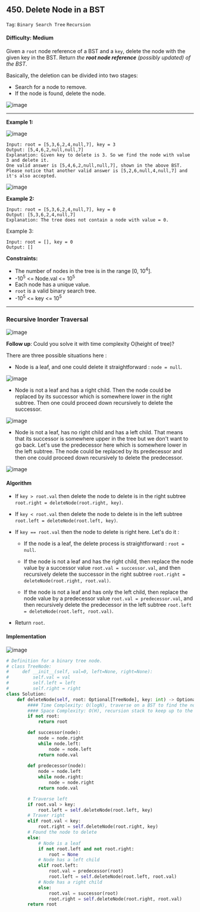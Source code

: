 ## 450. Delete Node in a BST

```Tag```: ```Binary Search Tree``` ```Recursion```

#### Difficulty: Medium

Given a ```root``` node reference of a BST and a ```key```, delete the node with the given key in the BST. Return _the __root node reference__ (possibly updated) of the BST_.

Basically, the deletion can be divided into two stages:

- Search for a node to remove.
- If the node is found, delete the node.

![image](https://user-images.githubusercontent.com/35042430/215682882-aa2081be-6e8c-496d-b464-0c27973d4238.png)

---

__Example 1:__

![image](https://assets.leetcode.com/uploads/2020/09/04/del_node_1.jpg)
```
Input: root = [5,3,6,2,4,null,7], key = 3
Output: [5,4,6,2,null,null,7]
Explanation: Given key to delete is 3. So we find the node with value 3 and delete it.
One valid answer is [5,4,6,2,null,null,7], shown in the above BST.
Please notice that another valid answer is [5,2,6,null,4,null,7] and it's also accepted.
```

![image](https://assets.leetcode.com/uploads/2020/09/04/del_node_supp.jpg)

__Example 2:__
```
Input: root = [5,3,6,2,4,null,7], key = 0
Output: [5,3,6,2,4,null,7]
Explanation: The tree does not contain a node with value = 0.
```
Example 3:
```
Input: root = [], key = 0
Output: []
```

__Constraints:__

- The number of nodes in the tree is in the range [0, 10<sup>4</sup>].
- -10<sup>5</sup> <= Node.val <= 10<sup>5</sup>
- Each node has a unique value.
- ```root``` is a valid binary search tree.
- -10<sup>5</sup> <= key <= 10<sup>5</sup>
 
---

### Recursive Inorder Traversal

![image](https://leetcode.com/problems/delete-node-in-a-bst/solutions/281988/Figures/450/succ2.png)

__Follow up__: Could you solve it with time complexity O(height of tree)?

There are three possible situations here :

- Node is a leaf, and one could delete it straightforward : ```node = null```.

![image](https://leetcode.com/problems/delete-node-in-a-bst/solutions/281988/Figures/450/del_leaf.png)

- Node is not a leaf and has a right child. Then the node could be replaced by its successor which is somewhere lower in the right subtree. Then one could proceed down recursively to delete the successor.

![image](https://leetcode.com/problems/delete-node-in-a-bst/solutions/281988/Figures/450/del_succ.png)

- Node is not a leaf, has no right child and has a left child. That means that its successor is somewhere upper in the tree but we don't want to go back. Let's use the predecessor here which is somewhere lower in the left subtree. The node could be replaced by its predecessor and then one could proceed down recursively to delete the predecessor.

![image](https://leetcode.com/problems/delete-node-in-a-bst/solutions/281988/Figures/450/del_pred.png)

#### Algorithm

- If ```key > root.val``` then delete the node to delete is in the right subtree ```root.right = deleteNode(root.right, key)```.

- If ```key < root.val``` then delete the node to delete is in the left subtree ```root.left = deleteNode(root.left, key)```.

- If ```key == root.val``` then the node to delete is right here. Let's do it :

  - If the node is a leaf, the delete process is straightforward : ```root = null```.

  - If the node is not a leaf and has the right child, then replace the node value by a successor value ```root.val = successor.val```, and then recursively delete the successor in the right subtree ```root.right = deleteNode(root.right, root.val)```.

  - If the node is not a leaf and has only the left child, then replace the node value by a predecessor value ```root.val = predecessor.val```, and then recursively delete the predecessor in the left subtree ```root.left = deleteNode(root.left, root.val)```.

- Return ```root```.

#### Implementation

![image](https://leetcode.com/problems/delete-node-in-a-bst/solutions/281988/Figures/450/implem2.png)

```Python
# Definition for a binary tree node.
# class TreeNode:
#     def __init__(self, val=0, left=None, right=None):
#         self.val = val
#         self.left = left
#         self.right = right
class Solution:
    def deleteNode(self, root: Optional[TreeNode], key: int) -> Optional[TreeNode]:
        #### Time Complexity: O(logN), traverse on a BST to find the node to delete
        #### Space Complexity: O(H), recursion stack to keep up to the height of the tree
        if not root:
            return root

        def successor(node):
            node = node.right
            while node.left:
                node = node.left
            return node.val
        
        def predecessor(node):
            node = node.left
            while node.right:
                node = node.right
            return node.val

        # Traverse left
        if root.val > key:
            root.left = self.deleteNode(root.left, key)
        # Traver right
        elif root.val < key:
            root.right = self.deleteNode(root.right, key)
        # Found the node to delete
        else:
            # Node is a leaf
            if not root.left and not root.right:
                root = None
            # Node has a left child
            elif root.left:
                root.val = predecessor(root)
                root.left = self.deleteNode(root.left, root.val)
            # Node has a right child
            else:
                root.val = successor(root)
                root.right = self.deleteNode(root.right, root.val)
        return root
```
